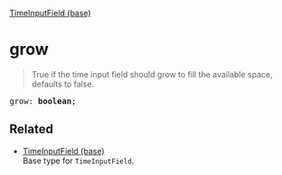 [TimeInputField (base)](TimeInputField_base.md)

# grow

> True if the time input field should grow to fill the available space, defaults to false.

<pre class="docgen_signature">grow: <b>boolean</b>;</pre>

## Related

- [<!--{ref:type}-->TimeInputField (base)](TimeInputField_base.md) \
    Base type for `TimeInputField`.
